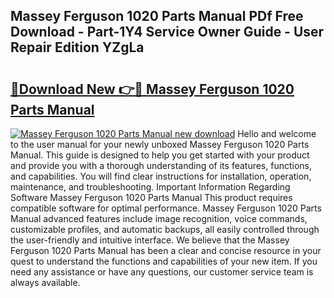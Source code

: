 ## Massey Ferguson 1020 Parts Manual PDf Free Download - Part-1Y4 Service Owner Guide - User Repair Edition YZgLa

# <h2><a href="http://bc95363.oget.top/?id=Massey+Ferguson+1020+Parts+Manual">🔗Download New 👉🔴 Massey Ferguson 1020 Parts Manual</a></h2>

[![Massey Ferguson 1020 Parts Manual new download](https://i.imgur.com/5g1atiW.png)](http://bc95363.oget.top/?id=Massey+Ferguson+1020+Parts+Manual)
Hello and welcome to the user manual for your newly unboxed Massey Ferguson 1020 Parts Manual. This guide is designed to help you get started with your product and provide you with a thorough understanding of its features, functions, and capabilities. You will find clear instructions for installation, operation, maintenance, and troubleshooting. Important Information Regarding Software Massey Ferguson 1020 Parts Manual This product requires compatible software for optimal performance. Massey Ferguson 1020 Parts Manual advanced features include image recognition, voice commands, customizable profiles, and automatic backups, all easily controlled through the user-friendly and intuitive interface. We believe that the Massey Ferguson 1020 Parts Manual has been a clear and concise resource in your quest to understand the functions and capabilities of your new item. If you need any assistance or have any questions, our customer service team is always available.
